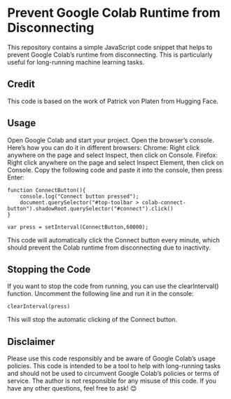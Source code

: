 # Prevent Google Colab Runtime from Disconnecting
This repository contains a simple JavaScript code snippet that helps to prevent Google Colab’s runtime from disconnecting. This is particularly useful for long-running machine learning tasks.

## Credit
This code is based on the work of Patrick von Platen from Hugging Face.

## Usage
Open Google Colab and start your project.
Open the browser’s console. Here’s how you can do it in different browsers:
Chrome: Right click anywhere on the page and select Inspect, then click on Console.
Firefox: Right click anywhere on the page and select Inspect Element, then click on Console.
Copy the following code and paste it into the console, then press Enter:

```
function ConnectButton(){
    console.log("Connect button pressed"); 
    document.querySelector("#top-toolbar > colab-connect-button").shadowRoot.querySelector("#connect").click() 
}

var press = setInterval(ConnectButton,60000);
```

This code will automatically click the Connect button every minute, which should prevent the Colab runtime from disconnecting due to inactivity.

## Stopping the Code
If you want to stop the code from running, you can use the clearInterval() function. Uncomment the following line and run it in the console:

```
clearInterval(press)
```

This will stop the automatic clicking of the Connect button.

## Disclaimer
Please use this code responsibly and be aware of Google Colab’s usage policies. This code is intended to be a tool to help with long-running tasks and should not be used to circumvent Google Colab’s policies or terms of service. The author is not responsible for any misuse of this code. If you have any other questions, feel free to ask! 😊
